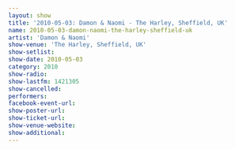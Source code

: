 ```yaml
---
layout: show
title: '2010-05-03: Damon & Naomi - The Harley, Sheffield, UK'
name: 2010-05-03-damon-naomi-the-harley-sheffield-uk
artist: 'Damon & Naomi'
show-venue: 'The Harley, Sheffield, UK'
show-setlist: 
show-date: 2010-05-03
category: 2010
show-radio: 
show-lastfm: 1421305
show-cancelled: 
performers: 
facebook-event-url: 
show-poster-url: 
show-ticket-url: 
show-venue-website: 
show-additional: 
---
```


